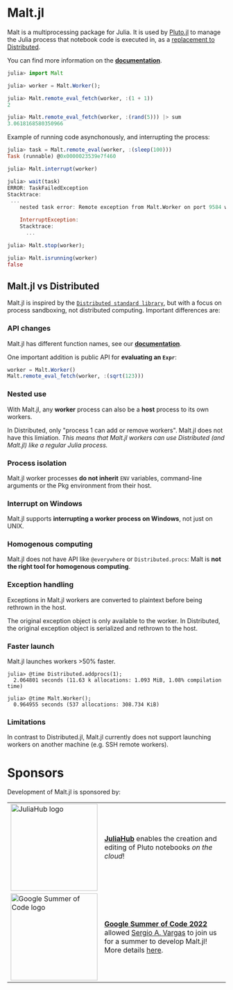 # Malt.jl

Malt is a multiprocessing package for Julia. It is used by [Pluto.jl](https://plutojl.org/) to manage the Julia process that notebook code is executed in, as a [replacement to Distributed](https://github.com/fonsp/Pluto.jl/pull/2240).

You can find more information on the [**documentation**](https://juliapluto.github.io/Malt.jl).

```julia
julia> import Malt

julia> worker = Malt.Worker();

julia> Malt.remote_eval_fetch(worker, :(1 + 1))
2

julia> Malt.remote_eval_fetch(worker, :(rand(5))) |> sum
3.0618168580350966
```

Example of running code asynchonously, and interrupting the process:

```julia
julia> task = Malt.remote_eval(worker, :(sleep(100)))
Task (runnable) @0x0000023539e7f460

julia> Malt.interrupt(worker)

julia> wait(task)
ERROR: TaskFailedException
Stacktrace:
 ...
    nested task error: Remote exception from Malt.Worker on port 9584 with PID 17584:

    InterruptException:
    Stacktrace:
      ...

julia> Malt.stop(worker);

julia> Malt.isrunning(worker)
false
```

## **Malt.jl** vs **Distributed**

Malt.jl is inspired by the [`Distributed standard library`](https://docs.julialang.org/en/v1/stdlib/Distributed/), but with a focus on process sandboxing, not distributed computing. Important differences are:


### API changes
Malt.jl has different function names, see our [**documentation**](https://juliapluto.github.io/Malt.jl).

One important addition is public API for **evaluating an `Expr`**: 

```julia
worker = Malt.Worker()
Malt.remote_eval_fetch(worker, :(sqrt(123)))
```

### Nested use
With Malt.jl, any **worker** process can also be a **host** process to its own workers. 

In Distributed, only "process 1 can add or remove workers". Malt.jl does not have this limiation. *This means that Malt.jl workers can use Distributed (and Malt.jl) like a regular Julia process.*

### Process isolation
Malt.jl worker processes **do not inherit** `ENV` variables, command-line arguments or the Pkg environment from their host.

### Interrupt on Windows
Malt.jl supports **interrupting a worker process on Windows**, not just on UNIX.

### Homogenous computing
Malt.jl does not have API like `@everywhere` or `Distributed.procs`: Malt is **not the right tool for homogenous computing**.

### Exception handling
Exceptions in Malt.jl workers are converted to plaintext before being rethrown in the host. 

The original exception object is only available to the worker. In Distributed, the original exception object is serialized and rethrown to the host.

### Faster launch
Malt.jl launches workers >50% faster.

```
julia> @time Distributed.addprocs(1);
  2.064801 seconds (11.63 k allocations: 1.093 MiB, 1.08% compilation time)

julia> @time Malt.Worker();
  0.964955 seconds (537 allocations: 308.734 KiB)
```

### Limitations

In contrast to Distributed.jl, Malt.jl currently does not support launching workers on another machine (e.g. SSH remote workers).

# Sponsors

Development of Malt.jl is sponsored by:


| | |
|----|----|
| <a href="https://juliahub.com/"><img title="JuliaHub" src="https://i.imgur.com/IGdcVt7.png" width=200 alt="JuliaHub logo"></a> | [**JuliaHub**](https://juliahub.com) enables the creation and editing of Pluto notebooks *on the cloud*! |
| <a href="https://summerofcode.withgoogle.com/"><img title="Google Summer of Code" src="https://summerofcode.withgoogle.com/assets/media/logo.svg" width=200 alt="Google Summer of Code logo"></a> | [**Google Summer of Code 2022**](https://summerofcode.withgoogle.com/) allowed [Sergio A. Vargas](https://github.com/savq) to join us for a summer to develop Malt.jl! More details [here](https://github.com/savq/gsoc-2022). |


